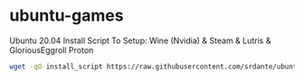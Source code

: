 # ubuntu-games
Ubuntu 20.04 Install Script To Setup: Wine (Nvidia) &amp;  Steam &amp; Lutris &amp; GloriousEggroll Proton

```sh
wget -qO install_script https://raw.githubusercontent.com/srdante/ubuntu-games/main/setup.sh && bash install_script
```
